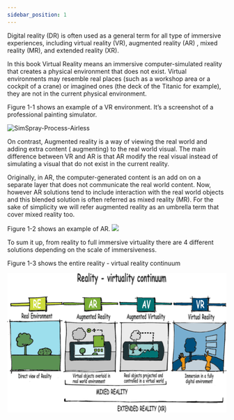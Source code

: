 ```yaml
---
sidebar_position: 1
---
```


Digital reality (DR) is often used as a general term for all type of immersive experiences, including virtual reality (VR), augmented reality (AR) , mixed reality (MR), and extended reality (XR). 

In this book Virtual Reality means an immersive computer-simulated reality that creates a physical environment that does not exist. Virtual environments may resemble real places (such as a workshop area or a cockpit of a crane) or imagined ones (the deck of the Titanic for example), they are not in the current physical environment.

Figure 1-1 shows an example of a VR environment. It’s a screenshot of a professional painting simulator.

![SimSpray-Process-Airless](./SimSpray-Process-Airless_600.png)


On contrast, Augmented reality is a way of viewing the real world and adding extra content ( augmenting) to the real world visual.  The main difference between VR and AR is that AR modify the real visual instead of simulating a visual that do not exist in the current reality. 

Originally, in AR, the computer-generated content is an add on on a separate layer that does not communicate the real world content.  Now, however AR solutions tend to include interaction with the real world objects and this blended solution is often referred as mixed reality (MR). For the sake of simplicity we will refer augmented reality as an umbrella term that cover mixed reality too. 



Figure 1-2 shows an example of AR.
![](./Augmented_reality_temporary_600.png)

To sum it up, from reality to full immersive virtuality there are 4 different solutions depending on the scale of immersiveness.

Figure 1-3 shows the entire reality - virtual reality continuum

![](./reality_continuum_freehand_coloured_texted.png)